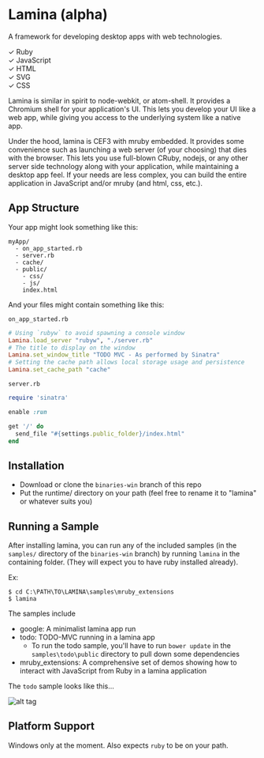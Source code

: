 Lamina (alpha)
==============

A framework for developing desktop apps with web technologies.

&#x2713; Ruby <br/>
&#x2713; JavaScript <br/>
&#x2713; HTML <br/>
&#x2713; SVG <br/>
&#x2713; CSS <br/>

Lamina is similar in spirit to node-webkit, or atom-shell. It provides a Chromium shell for your
application's UI. This lets you develop your UI like a web app, while giving you access to the underlying
system like a native app.

Under the hood, lamina is CEF3 with mruby embedded. It provides some convenience such as launching a web server
(of your choosing) that dies with the browser. This lets you use full-blown CRuby, nodejs, or any other server
side technology along with your application, while maintaining a desktop app feel. If your needs are less complex,
you can build the entire application in JavaScript and/or mruby (and html, css, etc.).

App Structure
-------------

Your app might look something like this:

```
myApp/
  - on_app_started.rb
  - server.rb
  - cache/
  - public/
    - css/
    - js/
    index.html
```

And your files might contain something like this:

`on_app_started.rb`

```Ruby
# Using `rubyw` to avoid spawning a console window
Lamina.load_server "rubyw", "./server.rb"
# The title to display on the window
Lamina.set_window_title "TODO MVC - As performed by Sinatra"
# Setting the cache path allows local storage usage and persistence
Lamina.set_cache_path "cache"
```

`server.rb`

```Ruby
require 'sinatra'

enable :run

get '/' do
  send_file "#{settings.public_folder}/index.html"
end
```

Installation
------------

- Download or clone the `binaries-win` branch of this repo
- Put the runtime/ directory on your path (feel free to rename it to "lamina" or whatever suits you)

Running a Sample
----------------

After installing lamina, you can run any of the included samples (in the `samples/` directory of the `binaries-win` branch)
by running `lamina` in the containing folder. (They will expect you to have ruby installed already).

Ex:

```shell
$ cd C:\PATH\TO\LAMINA\samples\mruby_extensions
$ lamina
```

The samples include

- google: A minimalist lamina app run
- todo: TODO-MVC running in a lamina app
  + To run the todo sample, you'll have to run `bower update` in 
    the `samples\todo\public` directory to pull down some dependencies
- mruby_extensions: A comprehensive set of demos showing how to interact with JavaScript from Ruby
  in a lamina application

The `todo` sample looks like this...

![alt tag](https://raw.githubusercontent.com/jbreeden/rb-chrome/master/images/sample.png)

Platform Support
----------------

Windows only at the moment. Also expects `ruby` to be on your path.
